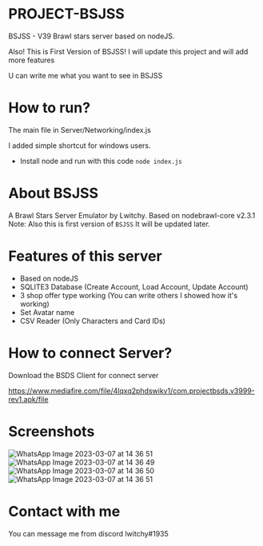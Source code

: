 # PROJECT-BSJSS
 BSJSS - V39 Brawl stars server based on nodeJS.

 Also! This is First Version of BSJSS! I will update this project and will add more features

 U can write me what you want to see in BSJSS

# How to run?
 The main file in Server/Networking/index.js
 
 I added simple shortcut for windows users.
 
 - Install node and run with this code `node index.js`
 
# About BSJSS
 A Brawl Stars Server Emulator by Lwitchy. Based on nodebrawl-core v2.3.1
 Note: Also this is first version of `BSJSS` It will be updated later.

# Features of this server
- Based on nodeJS
- SQLITE3 Database (Create Account, Load Account, Update Account)
- 3 shop offer type working (You can write others I showed how it's working)
- Set Avatar name
- CSV Reader (Only Characters and Card IDs)

# How to connect Server?
Download the BSDS Client for connect server

https://www.mediafire.com/file/4lqxq2phdswikv1/com.projectbsds.v3999-rev1.apk/file

# Screenshots
![WhatsApp Image 2023-03-07 at 14 36 51](https://user-images.githubusercontent.com/98178721/223398490-51dd3cf7-2c69-4b12-a310-e9fb7b8ce6c9.jpg)
![WhatsApp Image 2023-03-07 at 14 36 49](https://user-images.githubusercontent.com/98178721/223398394-485c80bd-e01f-45e8-a0e0-bba5d0f78519.jpg)
![WhatsApp Image 2023-03-07 at 14 36 50](https://user-images.githubusercontent.com/98178721/223398436-e701d000-f15c-4558-b7e1-16a69356d939.jpg)
![WhatsApp Image 2023-03-07 at 14 36 51](https://user-images.githubusercontent.com/98178721/223398465-b1c255b9-675e-43e0-8d93-46edb745e988.jpg)


# Contact with me
 You can message me from discord lwitchy#1935
